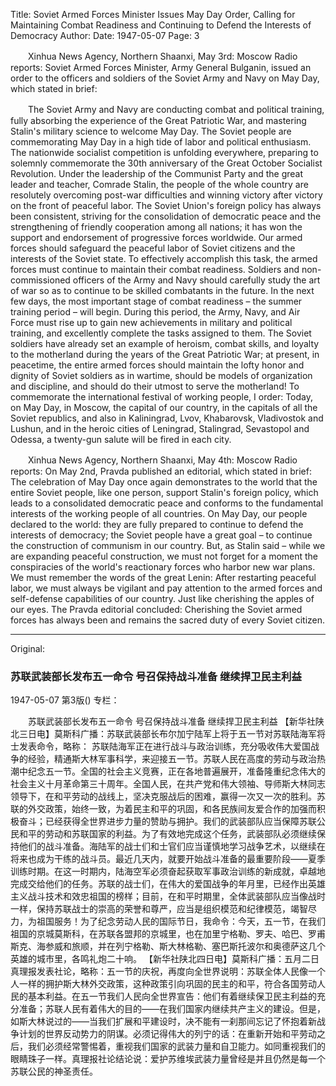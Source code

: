 Title: Soviet Armed Forces Minister Issues May Day Order, Calling for Maintaining Combat Readiness and Continuing to Defend the Interests of Democracy
Author:
Date: 1947-05-07
Page: 3

　　Xinhua News Agency, Northern Shaanxi, May 3rd: Moscow Radio reports: Soviet Armed Forces Minister, Army General Bulganin, issued an order to the officers and soldiers of the Soviet Army and Navy on May Day, which stated in brief:

　　The Soviet Army and Navy are conducting combat and political training, fully absorbing the experience of the Great Patriotic War, and mastering Stalin's military science to welcome May Day. The Soviet people are commemorating May Day in a high tide of labor and political enthusiasm. The nationwide socialist competition is unfolding everywhere, preparing to solemnly commemorate the 30th anniversary of the Great October Socialist Revolution. Under the leadership of the Communist Party and the great leader and teacher, Comrade Stalin, the people of the whole country are resolutely overcoming post-war difficulties and winning victory after victory on the front of peaceful labor. The Soviet Union's foreign policy has always been consistent, striving for the consolidation of democratic peace and the strengthening of friendly cooperation among all nations; it has won the support and endorsement of progressive forces worldwide. Our armed forces should safeguard the peaceful labor of Soviet citizens and the interests of the Soviet state. To effectively accomplish this task, the armed forces must continue to maintain their combat readiness. Soldiers and non-commissioned officers of the Army and Navy should carefully study the art of war so as to continue to be skilled combatants in the future. In the next few days, the most important stage of combat readiness – the summer training period – will begin. During this period, the Army, Navy, and Air Force must rise up to gain new achievements in military and political training, and excellently complete the tasks assigned to them. The Soviet soldiers have already set an example of heroism, combat skills, and loyalty to the motherland during the years of the Great Patriotic War; at present, in peacetime, the entire armed forces should maintain the lofty honor and dignity of Soviet soldiers as in wartime, should be models of organization and discipline, and should do their utmost to serve the motherland! To commemorate the international festival of working people, I order: Today, on May Day, in Moscow, the capital of our country, in the capitals of all the Soviet republics, and also in Kaliningrad, Lvov, Khabarovsk, Vladivostok and Lushun, and in the heroic cities of Leningrad, Stalingrad, Sevastopol and Odessa, a twenty-gun salute will be fired in each city.

　　Xinhua News Agency, Northern Shaanxi, May 4th: Moscow Radio reports: On May 2nd, Pravda published an editorial, which stated in brief: The celebration of May Day once again demonstrates to the world that the entire Soviet people, like one person, support Stalin's foreign policy, which leads to a consolidated democratic peace and conforms to the fundamental interests of the working people of all countries. On May Day, our people declared to the world: they are fully prepared to continue to defend the interests of democracy; the Soviet people have a great goal – to continue the construction of communism in our country. But, as Stalin said – while we are expanding peaceful construction, we must not forget for a moment the conspiracies of the world's reactionary forces who harbor new war plans. We must remember the words of the great Lenin: After restarting peaceful labor, we must always be vigilant and pay attention to the armed forces and self-defense capabilities of our country. Just like cherishing the apples of our eyes. The Pravda editorial concluded: Cherishing the Soviet armed forces has always been and remains the sacred duty of every Soviet citizen.



<hr /> 

Original: 


### 苏联武装部长发布五一命令  号召保持战斗准备  继续捍卫民主利益

1947-05-07
第3版()
专栏：

　　苏联武装部长发布五一命令
    号召保持战斗准备  继续捍卫民主利益
    【新华社陕北三日电】莫斯科广播：苏联武装部长布尔加宁陆军上将于五一节对苏联陆海军将士发表命令，略称：
    苏联陆海军正在进行战斗与政治训练，充分吸收伟大爱国战争的经验，精通斯大林军事科学，来迎接五一节。苏联人民在高度的劳动与政治热潮中纪念五一节。全国的社会主义竞赛，正在各地普遍展开，准备隆重纪念伟大的社会主义十月革命第三十周年。全国人民，在共产党和伟大领袖、导师斯大林同志领导下，在和平劳动的战线上，坚决克服战后的困难，赢得一次又一次的胜利。苏联的外交政策，始终一致，为着民主和平的巩固，和各民族间友爱合作的加强而积极奋斗；已经获得全世界进步力量的赞助与拥护。我们的武装部队应当保障苏联公民和平的劳动和苏联国家的利益。为了有效地完成这个任务，武装部队必须继续保持他们的战斗准备。海陆军的战士们和士官们应当谨慎地学习战争艺术，以继续在将来也成为干练的战斗员。最近几天内，就要开始战斗准备的最重要阶段——夏季训练时期。在这一时期内，陆海空军必须奋起获取军事政治训练的新成就，卓越地完成交给他们的任务。苏联的战士们，在伟大的爱国战争的年月里，已经作出英雄主义战斗技术和效忠祖国的榜样；目前，在和平时期里，全体武装部队应当像战时一样，保持苏联战士的崇高的荣誉和尊严，应当是组织模范和纪律模范，竭智尽力，为祖国服务！为了纪念劳动人民的国际节日，我命令：今天，五一节，在我们祖国的京城莫斯科，在苏联各盟邦的京城里，也在加里宁格勒、罗夫、哈巴、罗甫斯克、海参威和旅顺，并在列宁格勒、斯大林格勒、塞巴斯托波尔和奥德萨这几个英雄的城市里，各鸣礼炮二十响。
    【新华社陕北四日电】莫斯科广播：五月二日真理报发表社论，略称：五一节的庆祝，再度向全世界说明：苏联全体人民像一个人一样的拥护斯大林外交政策，这种政策引向巩固的民主的和平，符合各国劳动人民的基本利益。在五一节我们人民向全世界宣告：他们有着继续保卫民主利益的充分准备；苏联人民有着伟大的目的——在我们国家内继续共产主义的建设。但是，如斯大林说过的——当我们扩展和平建设时，决不能有一刹那间忘记了怀抱着新战争计划的世界反动势力的阴谋。必须记得伟大的列宁的话：在重新开始和平劳动之后，我们必须经常警惕着，重视我们国家的武装力量和自卫能力。如同重视我们的眼睛珠子一样。真理报社论结论说：爱护苏维埃武装力量曾经是并且仍然是每一个苏联公民的神圣责任。

